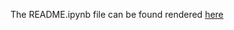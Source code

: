 The README.ipynb file can be found rendered [here](https://nbviewer.jupyter.org/github/Jay-Haran/geogridmap/blob/master/README.ipynb) 
